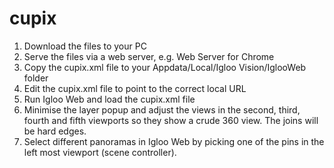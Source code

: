 # cupix

1) Download the files to your PC
2) Serve the files via a web server, e.g. Web Server for Chrome
3) Copy the cupix.xml file to your Appdata/Local/Igloo Vision/IglooWeb folder
4) Edit the cupix.xml file to point to the correct local URL
5) Run Igloo Web and load the cupix.xml file
6) Minimise the layer popup and adjust the views in the second, third, fourth and fifth viewports so they show a crude 360 view. The joins will be hard edges.
7) Select different panoramas in Igloo Web by picking one of the pins in the left most viewport (scene controller).
